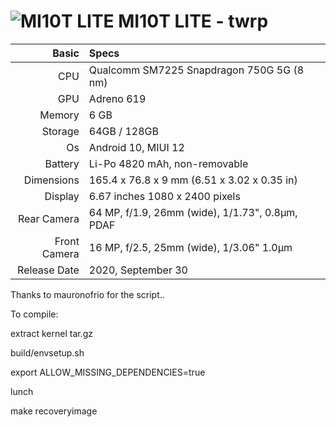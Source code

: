 
![MI10T LITE](https://fdn.gsmarena.com/imgroot/news/20/11/xiaomi-mi-10t-lite-in-for-review/-1200w5/gsmarena_001.jpg "MI10T LITE")
MI10T LITE - twrp
=====================================================
Basic   | Specs
-------:|:-------------------------
CPU     | Qualcomm SM7225 Snapdragon 750G 5G (8 nm)
GPU     | Adreno 619
Memory  | 6 GB
Storage | 64GB / 128GB
Os      | Android 10, MIUI 12
Battery | Li-Po 4820 mAh, non-removable
Dimensions | 165.4 x 76.8 x 9 mm (6.51 x 3.02 x 0.35 in)
Display |  6.67 inches 1080 x 2400 pixels
Rear Camera  | 64 MP, f/1.9, 26mm (wide), 1/1.73", 0.8µm, PDAF
Front Camera | 16 MP, f/2.5, 25mm (wide), 1/3.06" 1.0µm
Release Date |  2020, September 30

Thanks to mauronofrio for the script..

To compile:

extract kernel tar.gz 

build/envsetup.sh

export ALLOW_MISSING_DEPENDENCIES=true

lunch 

make  recoveryimage

